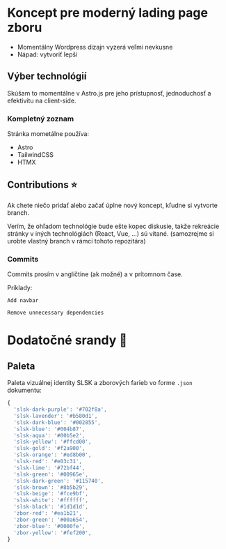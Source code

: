# Koncept pre moderný lading page zboru

- Momentálny Wordpress dizajn vyzerá veľmi nevkusne
- Nápad: vytvoriť lepší

## Výber technológií

Skúšam to momentálne v Astro.js pre jeho prístupnosť, jednoduchosť a efektivitu na client-side.

### Kompletný zoznam

Stránka mometálne používa:

- Astro
- TailwindCSS
- HTMX

## Contributions ⭐

Ak chete niečo pridať alebo začať úplne nový koncept, kľudne si vytvorte branch.

Verím, že ohľadom technológie bude ešte kopec diskusie, takže rekreácie stránky v iných technológiách (React, Vue, ...) sú vítané. (samozrejme si urobte vlastný branch v rámci tohoto repozitára)

### Commits

Commits prosím v angličtine (ak možné) a v prítomnom čase.

Príklady:
```
Add navbar
```
```
Remove unnecessary dependencies
```

# Dodatočné srandy 🍝

## Paleta

Paleta vizuálnej identity SLSK a zborových farieb vo forme `.json` dokumentu:

```js
{
  'slsk-dark-purple': '#702f8a',
  'slsk-lavender': '#b580d1',
  'slsk-dark-blue': '#002855',
  'slsk-blue': '#004b87',
  'slsk-aqua': '#00b5e2',
  'slsk-yellow': '#ffcd00',
  'slsk-gold': '#f2a900',
  'slsk-orange': '#ed8b00',
  'slsk-red': '#e03c31',
  'slsk-lime': '#72bf44',
  'slsk-green': '#00965e',
  'slsk-dark-green': '#115740',
  'slsk-brown': '#8b5b29',
  'slsk-beige': '#fce9bf',
  'slsk-white': '#ffffff',
  'slsk-black': '#1d1d1d',
  'zbor-red': '#ea1b21',
  'zbor-green': '#00a654',
  'zbor-blue': '#0000fe',
  'zbor-yellow': '#fef200',
}
```
